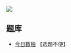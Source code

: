 ![](https://cn.sudoku.today/pic/02/sujiken/38414_148267.png)

## 题库
- [今日数独](https://cn.sudoku.today/g-sujiken/) 【选题不便】